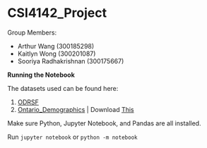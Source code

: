 # CSI4142_Project

Group Members:
 - Arthur Wang (300185298)
 - Kaitlyn Wong (300201087)
 - Sooriya Radhakrishnan (300175667)

**Running the Notebook**

The datasets used can be found here:
1. [ODRSF](https://www.statcan.gc.ca/en/lode/databases/odrsf)
2. [Ontario_Demographics](https://www12.statcan.gc.ca/census-recensement/2021/dp-pd/prof/details/download-telecharger.cfm?Lang=E) | Download [This](https://www12.statcan.gc.ca/census-recensement/2021/dp-pd/prof/details/download-telecharger/comp/GetFile.cfm?Lang=E&FILETYPE=CSV&GEONO=021)

Make sure Python, Jupyter Notebook, and Pandas are all installed.

Run `jupyter notebook` or `python -m notebook`
